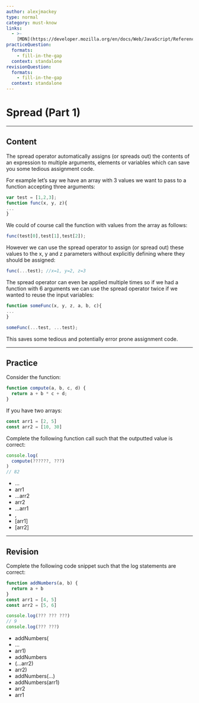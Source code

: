 ```yaml
---
author: alexjmackey
type: normal
category: must-know
links:
  - >-
    [MDN](https://developer.mozilla.org/en/docs/Web/JavaScript/Reference/Operators/Spread_operator){website}
practiceQuestion:
  formats:
    - fill-in-the-gap
  context: standalone
revisionQuestion:
  formats:
    - fill-in-the-gap
  context: standalone
---
```


# Spread (Part 1)


---

## Content

The spread operator automatically assigns (or spreads out) the contents of an expression to multiple arguments, elements or variables which can save you some tedious assignment code.

For example let’s say we have an array with 3 values we want to pass to a function accepting three arguments:

```javascript
var test = [1,2,3];
function func(x, y, z){
...
}
```

We could of course call the function with values from the array as follows:

```javascript
func(test[0],test[1],test[2]);
```

However we can use the spread operator to assign (or spread out) these values to the x, y and z parameters without explicitly defining where they should be assigned:

```javascript
func(...test); //x=1, y=2, z=3
```

The spread operator can even be applied multiple times so if we had a function with 6 arguments we can use the spread operator twice if we wanted to reuse the input variables:

```javascript
function someFunc(x, y, z, a, b, c){
...
}

someFunc(...test, ...test);
```

This saves some tedious and potentially error prone assignment code.


---

## Practice

Consider the function:

```javascript
function compute(a, b, c, d) {
  return a + b * c + d;
}
```

If you have two arrays:

```javascript
const arr1 = [2, 5]
const arr2 = [10, 30]
```

Complete the following function call such that the outputted value is correct:

```javascript
console.log(
  compute(??????, ???)
)
// 82
```

- ...
- arr1
- ...arr2
- arr2
- ...arr1
- ,
- [arr1]
- [arr2]


---

## Revision

Complete the following code snippet such that the log statements are correct:

```javascript
function addNumbers(a, b) {
  return a + b
}
const arr1 = [4, 5]
const arr2 = [5, 6]

console.log(??? ??? ???)
// 9
console.log(??? ???)

```

- addNumbers(
- ...
- arr1)
- addNumbers
- (...arr2)
- arr2)
- addNumbers(...)
- addNumbers(arr1)
- arr2
- arr1
 
